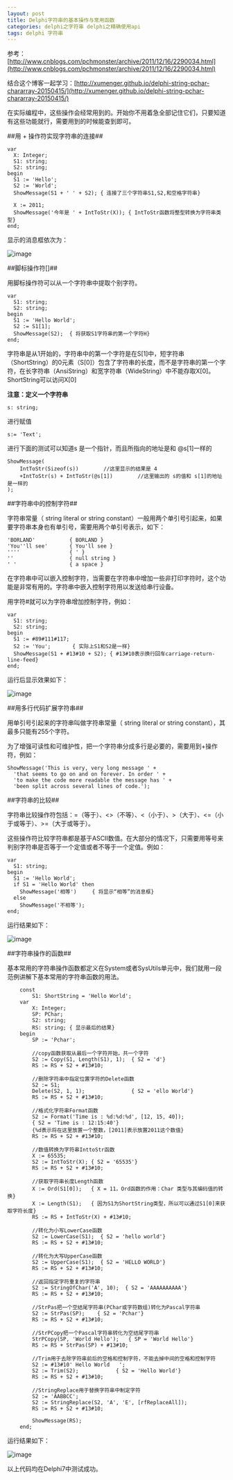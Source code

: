 ```yaml
---
layout: post
title: Delphi字符串的基本操作与常用函数
categories: delphi之字符串 delphi之精确使用api
tags: delphi 字符串
---
```



参考：[http://www.cnblogs.com/pchmonster/archive/2011/12/16/2290034.html](http://www.cnblogs.com/pchmonster/archive/2011/12/16/2290034.html)

结合这个博客一起学习：[http://xumenger.github.io/delphi-string-pchar-chararray-20150415/](http://xumenger.github.io/delphi-string-pchar-chararray-20150415/)

 
在实际编程中，这些操作会经常用到的。开始你不用着急全部记住它们，只要知道有这些功能就行，需要用到的时候能查到即可。

##用 + 操作符实现字符串的连接##

    var
      X: Integer;
      S1: string;
      S2: string;
    begin
      S1 := 'Hello';
      S2 := 'World';
      ShowMessage(S1 + ' ' + S2); { 连接了三个字符串S1,S2,和空格字符串}
     
      X := 2011;
      ShowMessage('今年是 ' + IntToStr(X)); { IntToStr函数将整型转换为字符串类型}
    end;

显示的消息框依次为：

![image](../image/2015-04-21/1.png)

##脚标操作符[]##

用脚标操作符可以从一个字符串中提取个别字符。

    var
      S1: string;
      S2: string;
    begin
      S1 := 'Hello World';
      S2 := S1[1];
      ShowMessage(S2);  { 将获取S1字符串的第一个字符H}
    end;

字符串是从1开始的，字符串中的第一个字符是在S[1]中，短字符串（ShortString）的0元素（S[0]）包含了字符串的长度，而不是字符串的第一个字符，在长字符串（AnsiString）和宽字符串（WideString）中不能存取X[0]。ShortString可以访问X[0]

**注意：定义一个字符串**

    s: string;

进行赋值

    s:= 'Text';

进行下面的测试可以知道s 是一个指针，而且所指向的地址是和 @s[1]一样的

    ShowMessage(
        IntToStr(Sizeof(s))        //这里显示的结果是 4
        +IntToStr(s) + IntToStr(@s[1])        //这里输出的 s的值和 s[1]的地址是一样的
    );
    

##字符串中的控制字符##

字符串常量（ string literal  or string constant）一般用两个单引号引起来，如果要字符串本身也有单引号，需要用两个单引号表示，如下：

    'BORLAND'           { BORLAND }
    'You''ll see'       { You'll see }
    ''''                { ' }
    ''                  { null string }
    ' '                 { a space }

在字符串中可以嵌入控制字符，当需要在字符串中增加一些非打印字符时，这个功能是非常有用的。字符串中嵌入控制字符用以发送给串行设备。

用字符#就可以为字符串增加控制字符，例如：

    var
      S1: string;
      S2: string;
    begin
      S1 := #89#111#117;
      S2 := 'You';       { 实际上S1和S2是一样}
      ShowMessage(S1 + #13#10 + S2); { #13#10表示换行回车carriage-return-line-feed}
    end;

运行后显示效果如下：

![image](../image/2015-04-21/2.png)


##用多行代码扩展字符串##

用单引号引起来的字符串叫做字符串常量（ string literal or string constant），其最多只能有255个字符。

为了增强可读性和可维护性，把一个字符串分成多行是必要的，需要用到+操作符，例如：

    ShowMessage('This is very, very long message ' +
      'that seems to go on and on forever. In order ' +
      'to make the code more readable the message has ' +
      'been split across several lines of code.');
      

##字符串的比较##

字符串比较操作符包括：=（等于）、<>（不等）、<（小于）、>（大于）、<=（小于或等于）、>=（大于或等于）。

这些操作符比较字符串都是基于ASCII数值。在大部分的情况下，只需要用等号来判别字符串是否等于一个定值或者不等于一个定值。例如：

    var
      S1: string;
    begin
      S1 := 'Hello World';
      if S1 = 'Hello World' then
        ShowMessage('相等')     { 将显示“相等”的消息框}
      else
        ShowMessage('不相等');
    end;

运行结果如下：

![image](../image/2015-04-21/3.png)


##字符串操作的函数##

基本常用的字符串操作函数都定义在System或者SysUtils单元中，我们就用一段范例讲解下基本常用的字符串函数的用法。

```
    const
        S1: ShortString = 'Hello World';
    var
        X: Integer;
        SP: PChar;
        S2: string;
        RS: string; { 显示最后的结果}
    begin
        SP := 'Pchar';
        
        //copy函数获取从最后一个字符开始，共一个字符
        S2 := Copy(S1, Length(S1), 1);  { S2 = 'd'}
        RS := RS + S2 + #13#10;
        
        //删除字符串中指定位置字符的Delete函数
        S2 := S1;
        Delete(S2, 1, 1);               { S2 = 'ello World'}
        RS := RS + S2 + #13#10;
        
        //格式化字符串Format函数
        S2 := Format('Time is : %d:%d:%d', [12, 15, 40]);
        { S2 = 'Time is : 12:15:40'}
        {%d表示将在这里放置一个整数，[2011]表示放置2011这个数值}
        RS := RS + S2 + #13#10;
        
        //数值转换为字符串InttoStr函数
        X := 65535;
        S2 := IntToStr(X); { S2 = '65535'}
        RS := RS + S2 + #13#10;
        
        //获取字符串长度Length函数
        X := Ord(S1[0]);   { X = 11，Ord函数的作用：Char 类型与其编码值的转换}
        X := Length(S1);   { 因为S1为ShortString类型，所以可以通过S1[0]来获取字符长度}
        RS := RS + IntToStr(X) + #13#10;
        
        //转化为小写LowerCase函数
        S2 := LowerCase(S1);  { S2 = 'hello world'}
        RS := RS + S2 + #13#10;
        
        //转化为大写UpperCase函数
        S2 := UpperCase(S1);  { S2 = 'HELLO WORLD'}
        RS := RS + S2 + #13#10;
        
        //返回指定字符重复的字符串
        S2 := StringOfChar('A', 10);  { S2 = 'AAAAAAAAAA'}
        RS := RS + S2 + #13#10;
        
        //StrPas把一个空结尾字符串(PChar或字符数组)转化为Pascal字符串
        S2 := StrPas(SP);    { S2 = 'Pchar'}
        RS := RS + S2 + #13#10;
        
        //StrPCopy把一个Pascal字符串转化为空结尾字符串
        StrPCopy(SP, 'World Hello');   { SP = 'World Hello'}
        RS := RS + StrPas(SP) + #13#10;
        
        //Trim用于去除字符串前后的空格和控制字符，不能去掉中间的空格和控制字符
        S2 := #13#10' Hello World   ';
        S2 := Trim(S2);            { S2 = 'Hello World'}
        RS := RS + S2 + #13#10;
        
        //StringReplace用于替换字符串中制定字符
        S2 := 'AABBCC';
        S2 := StringReplace(S2, 'A', 'E', [rfReplaceAll]);
        RS := RS + S2 + #13#10;
        
        ShowMessage(RS);
    end;
```

运行结果如下：

![image](../image/2015-04-21/4.png)

以上代码均在Delphi7中测试成功。
